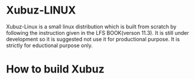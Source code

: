 # Xubuz-LINUX
Xubuz-Linux is a small linux distribution which is built from scratch by following
the instruction given in the LFS BOOK(verson 11.3). It is still under development
so it is suggested not use it for productional purpose. It is strictly for 
eductional purpose only.

# How to build Xubuz

